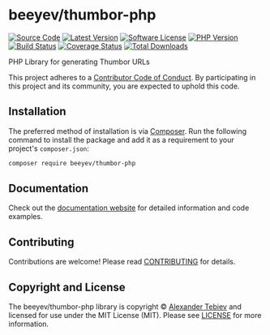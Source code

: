 # beeyev/thumbor-php

[![Source Code][badge-source]][source]
[![Latest Version][badge-release]][packagist]
[![Software License][badge-license]][license]
[![PHP Version][badge-php]][php]
[![Build Status][badge-build]][build]
[![Coverage Status][badge-coverage]][coverage]
[![Total Downloads][badge-downloads]][downloads]

PHP Library for generating Thumbor URLs

This project adheres to a [Contributor Code of Conduct][conduct]. By
participating in this project and its community, you are expected to uphold this
code.


## Installation

The preferred method of installation is via [Composer][]. Run the following
command to install the package and add it as a requirement to your project's
`composer.json`:

```bash
composer require beeyev/thumbor-php
```


## Documentation

Check out the [documentation website][documentation] for detailed information
and code examples.


## Contributing

Contributions are welcome! Please read [CONTRIBUTING][] for details.


## Copyright and License

The beeyev/thumbor-php library is copyright © [Alexander Tebiev](https://github.com/beeyev)
and licensed for use under the MIT License (MIT). Please see [LICENSE][] for
more information.


[conduct]: https://github.com/beeyev/thumbor-php/blob/master/.github/CODE_OF_CONDUCT.md
[composer]: http://getcomposer.org/
[documentation]: https://beeyev.github.io/thumbor-php/
[contributing]: https://github.com/beeyev/thumbor-php/blob/master/.github/CONTRIBUTING.md

[badge-source]: http://img.shields.io/badge/source-beeyev/thumbor--php-blue.svg?style=flat-square
[badge-release]: https://img.shields.io/packagist/v/beeyev/thumbor-php.svg?style=flat-square&label=release
[badge-license]: https://img.shields.io/packagist/l/beeyev/thumbor-php.svg?style=flat-square
[badge-php]: https://img.shields.io/packagist/php-v/beeyev/thumbor-php.svg?style=flat-square
[badge-build]: https://img.shields.io/travis/beeyev/thumbor-php/master.svg?style=flat-square
[badge-coverage]: https://img.shields.io/coveralls/github/beeyev/thumbor-php/master.svg?style=flat-square
[badge-downloads]: https://img.shields.io/packagist/dt/beeyev/thumbor-php.svg?style=flat-square&colorB=mediumvioletred

[source]: https://github.com/beeyev/thumbor-php
[packagist]: https://packagist.org/packages/beeyev/thumbor-php
[license]: https://github.com/beeyev/thumbor-php/blob/master/LICENSE
[php]: https://php.net
[build]: https://travis-ci.org/beeyev/thumbor-php
[coverage]: https://coveralls.io/r/beeyev/thumbor-php?branch=master
[downloads]: https://packagist.org/packages/beeyev/thumbor-php
